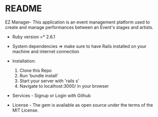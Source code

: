 # README

EZ Manager- This application is an event management platform used to create and manage performances between an Event's stages and artists.

* Ruby version =* 2.6.1

* System dependencies => make sure to have Rails installed on your machine and internet connection

* Installation:
    1. Clone this Repo
    2. Run 'bundle install'
    3. Start your server with 'rails s'
    4. Navigate to localhost:3000/ in your browser

* Services - Signup or Login with Github

* License - The gem is available as open source under the terms of the MIT License.